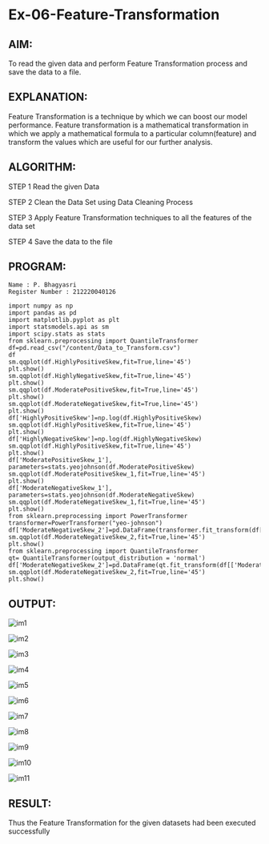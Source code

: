 # Ex-06-Feature-Transformation
## AIM:
To read the given data and perform Feature Transformation process and save the data to a file.

## EXPLANATION:
Feature Transformation is a technique by which we can boost our model performance. Feature transformation is a mathematical transformation in which we apply a mathematical formula to a particular column(feature) and transform the values which are useful for our further analysis.

## ALGORITHM:
STEP 1 Read the given Data

STEP 2 Clean the Data Set using Data Cleaning Process

STEP 3 Apply Feature Transformation techniques to all the features of the data set

STEP 4 Save the data to the file

## PROGRAM:
```
Name : P. Bhagyasri
Register Number : 212220040126
```
```
import numpy as np
import pandas as pd
import matplotlib.pyplot as plt
import statsmodels.api as sm
import scipy.stats as stats
from sklearn.preprocessing import QuantileTransformer
df=pd.read_csv("/content/Data_to_Transform.csv")
df
sm.qqplot(df.HighlyPositiveSkew,fit=True,line='45')
plt.show()
sm.qqplot(df.HighlyNegativeSkew,fit=True,line='45')
plt.show()
sm.qqplot(df.ModeratePositiveSkew,fit=True,line='45')
plt.show()
sm.qqplot(df.ModerateNegativeSkew,fit=True,line='45')
plt.show()
df['HighlyPositiveSkew']=np.log(df.HighlyPositiveSkew)
sm.qqplot(df.HighlyPositiveSkew,fit=True,line='45')
plt.show()
df['HighlyNegativeSkew']=np.log(df.HighlyNegativeSkew)
sm.qqplot(df.HighlyPositiveSkew,fit=True,line='45')
plt.show()
df['ModeratePositiveSkew_1'], parameters=stats.yeojohnson(df.ModeratePositiveSkew)
sm.qqplot(df.ModeratePositiveSkew_1,fit=True,line='45')
plt.show()
df['ModerateNegativeSkew_1'], parameters=stats.yeojohnson(df.ModerateNegativeSkew)
sm.qqplot(df.ModerateNegativeSkew_1,fit=True,line='45')
plt.show()
from sklearn.preprocessing import PowerTransformer
transformer=PowerTransformer("yeo-johnson")
df['ModerateNegativeSkew_2']=pd.DataFrame(transformer.fit_transform(df[['ModerateNegativeSkew']]))
sm.qqplot(df.ModerateNegativeSkew_2,fit=True,line='45')
plt.show()
from sklearn.preprocessing import QuantileTransformer
qt= QuantileTransformer(output_distribution = 'normal')
df['ModerateNegativeSkew_2']=pd.DataFrame(qt.fit_transform(df[['ModerateNegativeSkew']]))
sm.qqplot(df.ModerateNegativeSkew_2,fit=True,line='45')
plt.show()
```
## OUTPUT:

![im1](https://user-images.githubusercontent.com/127843136/232397504-d5a65780-bd46-4741-8882-4f431a4aec11.png)

![im2](https://user-images.githubusercontent.com/127843136/232397532-437d158d-c848-4d3f-a4bc-bff603ac801c.png)

![im3](https://user-images.githubusercontent.com/127843136/232397619-fbdb68dc-c462-4862-b395-3bc082cd27ea.png)

![im4](https://user-images.githubusercontent.com/127843136/232397630-2eaa46f1-4bee-4abb-acec-9c2e10a2f9ff.png)

![im5](https://user-images.githubusercontent.com/127843136/232397650-336d883d-6b95-4b08-ae90-ddaae51b6190.png)

![im6](https://user-images.githubusercontent.com/127843136/232397663-db2a37d8-d0e6-4cac-97a0-bb5bd9031e85.png)

![im7](https://user-images.githubusercontent.com/127843136/232397676-52c1e88f-456a-4e0f-9ed3-42a662ec03bf.png)

![im8](https://user-images.githubusercontent.com/127843136/232397714-535d22e9-b837-43a5-8c8f-4050f45dc046.png)

![im9](https://user-images.githubusercontent.com/127843136/232397738-7e685edb-9adc-4f27-a786-efe27979c8f6.png)

![im10](https://user-images.githubusercontent.com/127843136/232397761-72b13f99-e939-4e83-b91d-09baa7982c8b.png)

![im11](https://user-images.githubusercontent.com/127843136/232397777-a52b1bf1-c95f-456f-bb5b-6e98e57cfca5.png)


## RESULT:
Thus the Feature Transformation for the given datasets had been executed successfully
